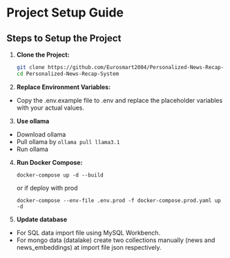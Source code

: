 # Project Setup Guide

## Steps to Setup the Project

1. **Clone the Project:**

   ```sh
   git clone https://github.com/Eurosmart2004/Personalized-News-Recap-System.git
   cd Personalized-News-Recap-System
   ```

2. **Replace Environment Variables:**

- Copy the .env.example file to .env and replace the placeholder variables with your actual values.

3. **Use ollama**

- Download ollama
- Pull ollama by `ollama pull llama3.1`
- Run ollama

4. **Run Docker Compose:**

   ```
   docker-compose up -d --build
   ```

   or if deploy with prod

   ```
   docker-compose --env-file .env.prod -f docker-compose.prod.yaml up -d
   ```

5. **Update database**

- For SQL data import file using MySQL Workbench.
- For mongo data (datalake) create two collections manually (news and news_embeddings) at import file json respectively.
